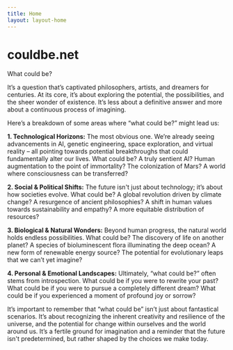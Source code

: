 ```yaml
---
title: Home
layout: layout-home
--- 
```

# couldbe.net

What could be?

It’s a question that’s captivated philosophers, artists, and dreamers for centuries. At its core, it’s about exploring the potential, the possibilities, and the sheer wonder of existence. It’s less about a definitive answer and more about a continuous process of imagining. 

Here’s a breakdown of some areas where “what could be?” might lead us:

**1. Technological Horizons:**  The most obvious one.  We’re already seeing advancements in AI, genetic engineering, space exploration, and virtual reality – all pointing towards potential breakthroughs that could fundamentally alter our lives. What could be? A truly sentient AI?  Human augmentation to the point of immortality?  The colonization of Mars?  A world where consciousness can be transferred?

**2. Social & Political Shifts:**  The future isn't just about technology; it’s about how societies evolve. What could be?  A global revolution driven by climate change?  A resurgence of ancient philosophies?  A shift in human values towards sustainability and empathy?  A more equitable distribution of resources? 

**3. Biological & Natural Wonders:**  Beyond human progress, the natural world holds endless possibilities. What could be?  The discovery of life on another planet?  A species of bioluminescent flora illuminating the deep ocean?  A new form of renewable energy source?  The potential for evolutionary leaps that we can’t yet imagine? 

**4. Personal & Emotional Landscapes:**  Ultimately, “what could be?” often stems from introspection. What could be if you were to rewrite your past? What could be if you were to pursue a completely different dream?  What could be if you experienced a moment of profound joy or sorrow? 

It’s important to remember that “what could be” isn’t just about fantastical scenarios. It’s about recognizing the inherent creativity and resilience of the universe, and the potential for change within ourselves and the world around us. It’s a fertile ground for imagination and a reminder that the future isn't predetermined, but rather shaped by the choices we make today.

